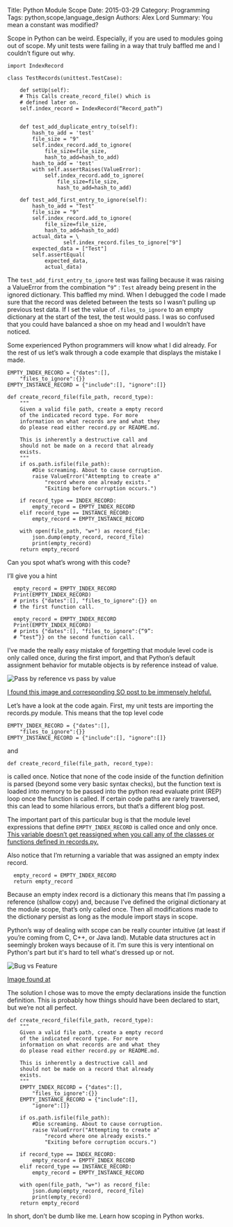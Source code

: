 Title: Python Module Scope
Date: 2015-03-29
Category: Programming
Tags: python,scope,language_design
Authors: Alex Lord
Summary: You mean a constant was modified?

Scope in Python can be weird. Especially, if you are used to modules going out of scope. My unit tests were failing in a way that truly baffled me and I couldn’t figure out why.


    import IndexRecord
       
    class TestRecords(unittest.TestCase):

        def setUp(self):
        # This Calls create_record_file() which is 
        # defined later on.
        self.index_record = IndexRecord(“Record_path”)


        def test_add_duplicate_entry_to(self):
            hash_to_add = 'test'
            file_size = "9"
            self.index_record.add_to_ignore(
                file_size=file_size,
                hash_to_add=hash_to_add)
            hash_to_add = 'test'
            with self.assertRaises(ValueError):
                self.index_record.add_to_ignore(
                    file_size=file_size,
                    hash_to_add=hash_to_add)

        def test_add_first_entry_to_ignore(self):
            hash_to_add = "Test"
            file_size = "9"
            self.index_record.add_to_ignore(
                file_size=file_size,
                hash_to_add=hash_to_add)
            actual_data = \
                      self.index_record.files_to_ignore["9"]
            expected_data = ["Test"]
            self.assertEqual(
                expected_data,
                actual_data)


The  `test_add_first_entry_to_ignore` test was failing because it was raising a ValueError from the combination `”9”` : `Test` already being present in the ignored dictionary. This baffled my mind. When I debugged the code I made sure that the record was deleted between the tests so I wasn’t pulling up previous test data. If I set the value of `.files_to_ignore` to an empty dictionary at the start of the test, the test would pass. I was so confused that you could have balanced a shoe on my head and I wouldn’t have noticed.

Some experienced Python programmers will know what I did already. For the rest of us let’s walk through a code example that displays the mistake I made.

    EMPTY_INDEX_RECORD = {"dates":[], 
        "files_to_ignore":{}}
    EMPTY_INSTANCE_RECORD = {"include":[], "ignore":[]}

    def create_record_file(file_path, record_type):
        """
        Given a valid file path, create a empty record 
        of the indicated record type. For more 
        information on what records are and what they 
        do please read either record.py or README.md.

        This is inherently a destructive call and 
        should not be made on a record that already 
        exists.
        """
        if os.path.isfile(file_path):
            #Die screaming. About to cause corruption.
            raise ValueError("Attempting to create a" 
                "record where one already exists." 
                "Exiting before corruption occurs.")

        if record_type == INDEX_RECORD:
            empty_record = EMPTY_INDEX_RECORD
        elif record_type == INSTANCE_RECORD:
            empty_record = EMPTY_INSTANCE_RECORD

        with open(file_path, "w+") as record_file:
            json.dump(empty_record, record_file)
            print(empty_record)
        return empty_record

Can you spot what’s wrong with this code?

I’ll give you a hint

      empty_record = EMPTY_INDEX_RECORD
      Print(EMPTY_INDEX_RECORD)
      # prints {"dates":[], "files_to_ignore":{}} on 
      # the first function call.

      empty_record = EMPTY_INDEX_RECORD
      Print(EMPTY_INDEX_RECORD)
      # prints {"dates":[], "files_to_ignore":{“9”: 
      # “test”}} on the second function call.


I’ve made the really easy mistake of forgetting that module level code is only called once, during the first import, and that Python’s default assignment behavior for mutable objects is by reference instead of value.

![Pass by reference vs pass by value]({filename}/images/pass_by_reference.png)


[I found this image and corresponding SO post to be immensely helpful.](http://stackoverflow.com/questions/986006/how-do-i-pass-a-variable-by-reference)

Let’s have a look at the code again. First, my unit tests are importing the records.py module. This means that the top level code 

    EMPTY_INDEX_RECORD = {"dates":[], 
        "files_to_ignore":{}}
    EMPTY_INSTANCE_RECORD = {"include":[], "ignore":[]}

and 

    def create_record_file(file_path, record_type):

is called once. Notice that none of the code inside of the function definition is parsed (beyond some very basic syntax checks), but the function text is loaded into memory to be passed into the python read evaluate print (REP) loop once the function is called. If certain code paths are rarely traversed, this can lead to some hilarious errors, but that’s a different blog post.

The important part of this particular bug is that the module level expressions that define `EMPTY_INDEX_RECORD` is called once and only once. [This variable doesn’t get reassigned when you call any of the classes or functions defined in records.py.](http://pyvideo.org/video/2567/import-ant-decisions)

Also notice that I’m returning a variable that was assigned an empty index record. 

      empty_record = EMPTY_INDEX_RECORD
      return empty_record

Because an empty index record is a dictionary this means that I’m passing a reference (shallow copy) and, because I’ve defined the original dictionary at the module scope, that’s only called once. Then all modifications made to the dictionary persist as long as the module import stays in scope. 

Python’s way of dealing with scope can be really counter intuitive (at least if you’re coming from C, C++, or Java land). Mutable data structures act in seemingly broken ways because of it. I'm sure this is very intentional on Python's part but it's hard to tell what's dressed up or not.

![Bug vs Feature]({filename}/images/bug_vs_feature.png)

[Image found at](https://xinrongding.wordpress.com/)

The solution I chose was to move the empty declarations inside the function definition. This is probably how things should have been declared to start, but we’re not all perfect.



    def create_record_file(file_path, record_type):
        """
        Given a valid file path, create a empty record 
        of the indicated record type. For more 
        information on what records are and what they 
        do please read either record.py or README.md.

        This is inherently a destructive call and 
        should not be made on a record that already 
        exists.
        """
        EMPTY_INDEX_RECORD = {"dates":[], 
            "files_to_ignore":{}}
        EMPTY_INSTANCE_RECORD = {"include":[], 
            "ignore":[]}
            
        if os.path.isfile(file_path):
            #Die screaming. About to cause corruption.
            raise ValueError("Attempting to create a" 
                "record where one already exists." 
                "Exiting before corruption occurs.")

        if record_type == INDEX_RECORD:
            empty_record = EMPTY_INDEX_RECORD
        elif record_type == INSTANCE_RECORD:
            empty_record = EMPTY_INSTANCE_RECORD

        with open(file_path, "w+") as record_file:
            json.dump(empty_record, record_file)
            print(empty_record)
        return empty_record
        
In short, don’t be dumb like me. Learn how scoping in Python works.
